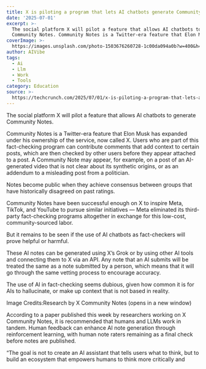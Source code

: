 ```yaml
---
title: X is piloting a program that lets AI chatbots generate Community Notes
date: '2025-07-01'
excerpt: >-
  The social platform X will pilot a feature that allows AI chatbots to generate
  Community Notes. Community Notes is a Twitter-era feature that Elon Mus...
coverImage: >-
  https://images.unsplash.com/photo-1503676260728-1c00da094a0b?w=400&h=200&fit=crop&auto=format
author: AIVibe
tags:
  - Ai
  - Llm
  - Work
  - Tools
category: Education
source: >-
  https://techcrunch.com/2025/07/01/x-is-piloting-a-program-that-lets-ai-chatbots-generate-community-notes/
---
```

The social platform X will pilot a feature that allows AI chatbots to generate Community Notes.

Community Notes is a Twitter-era feature that Elon Musk has expanded under his ownership of the service, now called X. Users who are part of this fact-checking program can contribute comments that add context to certain posts, which are then checked by other users before they appear attached to a post. A Community Note may appear, for example, on a post of an AI-generated video that is not clear about its synthetic origins, or as an addendum to a misleading post from a politician.


	
	




	
	



Notes become public when they achieve consensus between groups that have historically disagreed on past ratings. 

Community Notes have been successful enough on X to inspire Meta, TikTok, and YouTube to pursue similar initiatives — Meta eliminated its third-party fact-checking programs altogether in exchange for this low-cost, community-sourced labor.

But it remains to be seen if the use of AI chatbots as fact-checkers will prove helpful or harmful.

These AI notes can be generated using X’s Grok or by using other AI tools and connecting them to X via an API. Any note that an AI submits will be treated the same as a note submitted by a person, which means that it will go through the same vetting process to encourage accuracy.

The use of AI in fact-checking seems dubious, given how common it is for AIs to hallucinate, or make up context that is not based in reality. 

Image Credits:Research by X Community Notes (opens in a new window)

According to a paper published this week by researchers working on X Community Notes, it is recommended that humans and LLMs work in tandem. Human feedback can enhance AI note generation through reinforcement learning, with human note raters remaining as a final check before notes are published.

“The goal is not to create an AI assistant that tells users what to think, but to build an ecosystem that empowers humans to think more critically and
